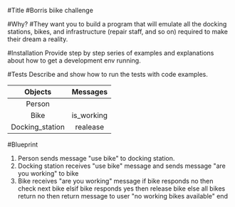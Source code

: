 #Title
#Borris biike challenge


#Why?
#They want you to build a program that will emulate all the docking stations, bikes, and infrastructure (repair staff, and so on) required to make their dream a reality.

#Installation
Provide step by step series of examples and explanations about how to get a development env running.

#Tests
Describe and show how to run the tests with code examples.

| Objects | Messages | 
| :---: | :---: | 
| Person |
| Bike | is_working | 
| Docking_station | realease |

#Blueprint 

1) Person sends message "use bike" to docking station.
2) Docking station receives "use bike" message and sends message "are you working" to bike 
3) Bike receives "are you working" message
     if bike responds no then check next bike 
     elsif bike responds yes then release bike 
     else all bikes return no then return message to user "no working bikes available"
   end
   
